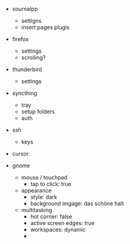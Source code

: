 - xournalpp
    - settigns
    - insert pages plugis

- firefox
    - settings
    - scrolling?

- thunderbird
    - settings

- syncthing
    - tray
    - setup folders
    - auth

- ssh
    - keys

- cursor

- gnome
    - mouse / touchpad
        - tap to click: true
    - appearance
        - style: dark
        - background imgage: das schöne halt
    - multitasking
        - hot corner: false
        - active screen edges: true
        - workspaces: dynamic
        - 

